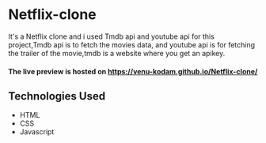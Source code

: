 # Netflix-clone
It's a Netflix clone and i used Tmdb api and youtube api for this project,Tmdb api is to fetch the movies data, and youtube api is for fetching the trailer of the movie,tmdb is a website where you get an apikey.
#### The live preview is hosted on https://venu-kodam.github.io/Netflix-clone/
## Technologies Used
* HTML
* CSS
* Javascript
